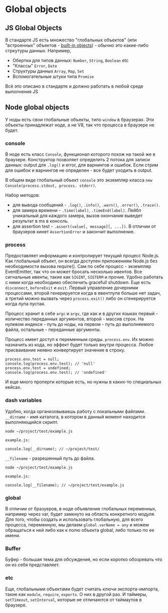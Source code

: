 # Global objects

## JS Global Objects

В стандарте JS есть множество "глобальных объектов" (или "встроенных" объектов - [built-in objects](https://tc39.es/ecma262/#sec-built-in-object)) - обычно это
какие-либо стркутуры данных. Например,

* Обертки для типов данных: `Number`, `String`, `Boolean` etc
* "Классы" `Error`, `Date`
* Структуры данных `Array`, `Map`, `Set`
* Вспомогательные штуки типа `Promise`

Всё это описано в стандарте и должно работать в любой среде выполнения JS

## Node global objects 

У ноды есть свои глобальные объекты, типо `window` в браузерах. Эти объекты принадлежат ноде, а не V8, так что процесса в браузере не будет.

### console

В ноде есть класс `Console`, функционал которого похож на такой же в браузере. Конструктор позволяет определить 2 потока для записи данных: output для `.log()` и error, для варнингов и ошибок. Если стрим для ошибок и варнингов не определен - все будет уходить в output.

В общем виде глобальный объект `console` это экземпляр класса `new Console(process.stdout, process. stderr)`.

Набор методов: 

* для вывода сообщений - `.log()`, `.info()`, `.warn()`, `.error()`, `.trace()`.
* для замера времени - `.time(label)`, `.timeEnd(label)`. Лейбл уникальный для каждого замера, вызов окончания выведет результат в ms в консоль.
* для assertion test - `.assert(value[, message][, ...])`. В отличии от браузеров кинет `AssertionError` и закончит выполнение.

### process

Предоставляет информацию и контролирует текущий процесс Node.js. Как глобальный объект, он всегда доступен приложениям Node.js без необходимости вызова require().
Сам по себе процесс - экземпляр EventEmitter, так что он может бросать несколько ивентов. Все сигнальные ивенты, такие как `SIGINT`, `SIGTERM` и прочие. Удобно работать с ними когда необходимо обеспечить gracefull shutdown. Еще есть `disconnect`, `beforeExit` и `exit`. Первый управление дочерними процессами, второй генерируется когда в евентлупе больше нет задач, а третий можно вызвать через `process.exit()` либо он сгенерируется когда лупа пустая. 

Процесс хранит в себе `argc` и `argv`, где как и в других языках первый - количество переданных аргументов, второй - массив строк. На нулевом индексе - путь до ноды, на первом - путь до выполняемого файла, остальные - переданные аргументы.

Процесс имеет доступ к переменным среды. `process.env`. Их можно назначить из кода, но эффект будет только внутри процесса. Любое присваивание неявно конвертирует значение в строку.

```
process.env.test = null;
console.log(process.env.test); // 'null'
process.env.test = undefined;
console.log(process.env.test); // 'undefined'
```

И еще много проперти которые есть, но нужны в каких-то специальных кейсах.

### dash variables
Удобно, когда организовываешь работу с локальными файлами.
`__dirname` - имя каталога, в котором в данный момент находится выполняющийся скрипт.
```
node ~/project/test/example.js

example.js:

console.log(__dirname); // ~/project/test/
```
`__filename` - разрешенный путь до файла.
```
node ~/project/test/example.js

example.js:

console.log(__filename); // ~/project/test/example.js
```
### global
В отличии от бразуеров, в ноде объявление глобальных переменных, например через var, будет замкнуто на область конкретного модуля. Для того, чтобы создать и использовать глобальную, для всего процесса, переменную, мы делаем `global.varName = any` и можем обращаться к ней либо как к полю объекта global, либо только по ее имени.

### Buffer
Буфер - большая тема для обсуждения, но если коротко обозревать что он из себя представляет.

### etc
Еще, глобальными объектами будет считать ключи экспорта-импорта, такие как `module`, `require`, `exports`. О них в другой раз. И таймеры, `setTimeout`, `setInterval`, которые не отличаются от таймаутов в браузере.
